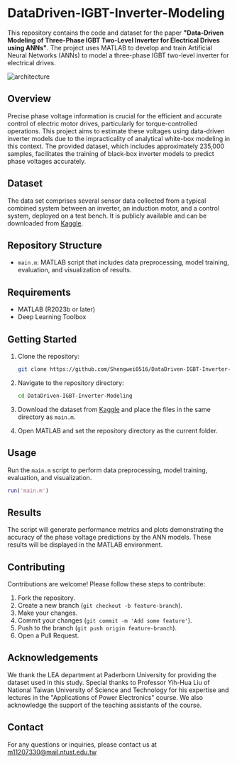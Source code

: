 # DataDriven-IGBT-Inverter-Modeling

This repository contains the code and dataset for the paper **"Data-Driven Modeling of Three-Phase IGBT Two-Level Inverter for Electrical Drives using ANNs"**. The project uses MATLAB to develop and train Artificial Neural Networks (ANNs) to model a three-phase IGBT two-level inverter for electrical drives.

![architecture](https://github.com/Shengwei0516/DataDriven-IGBT-Inverter-Modeling/blob/main/imgs/Inverter_circuit_diagram.png)

## Overview

Precise phase voltage information is crucial for the efficient and accurate control of electric motor drives, particularly for torque-controlled operations. This project aims to estimate these voltages using data-driven inverter models due to the impracticality of analytical white-box modeling in this context. The provided dataset, which includes approximately 235,000 samples, facilitates the training of black-box inverter models to predict phase voltages accurately.

## Dataset

The data set comprises several sensor data collected from a typical combined system between an inverter, an induction motor, and a control system, deployed on a test bench. It is publicly available and can be downloaded from [Kaggle](https://www.kaggle.com/datasets/stender/inverter-data-set/data).

## Repository Structure

- `main.m`: MATLAB script that includes data preprocessing, model training, evaluation, and visualization of results.

## Requirements

- MATLAB (R2023b or later)
- Deep Learning Toolbox

## Getting Started

1. Clone the repository:
    ```bash
    git clone https://github.com/Shengwei0516/DataDriven-IGBT-Inverter-Modeling.git
    ```

2. Navigate to the repository directory:
    ```bash
    cd DataDriven-IGBT-Inverter-Modeling
    ```

3. Download the dataset from [Kaggle](https://www.kaggle.com/datasets/stender/inverter-data-set/data) and place the files in the same directory as `main.m`.

4. Open MATLAB and set the repository directory as the current folder.

## Usage

Run the `main.m` script to perform data preprocessing, model training, evaluation, and visualization.

```matlab
run('main.m')
```

## Results

The script will generate performance metrics and plots demonstrating the accuracy of the phase voltage predictions by the ANN models. These results will be displayed in the MATLAB environment.

## Contributing

Contributions are welcome! Please follow these steps to contribute:

1. Fork the repository.
2. Create a new branch (`git checkout -b feature-branch`).
3. Make your changes.
4. Commit your changes (`git commit -m 'Add some feature'`).
5. Push to the branch (`git push origin feature-branch`).
6. Open a Pull Request.

## Acknowledgements

We thank the LEA department at Paderborn University for providing the dataset used in this study. Special thanks to Professor Yih-Hua Liu of National Taiwan University of Science and Technology for his expertise and lectures in the "Applications of Power Electronics" course. We also acknowledge the support of the teaching assistants of the course.

## Contact

For any questions or inquiries, please contact us at m11207330@mail.ntust.edu.tw
